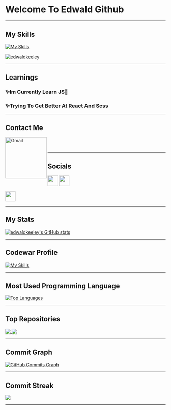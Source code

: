 

# Welcome To Edwald Github
                                                        
--------

## My Skills

<a name="ordered-list">[![My Skills](https://skills.thijs.gg/icons?i=js,css,html,react,scss,nodejs)](https://skills.thijs.gg) </a>


<p align="left"> <a href="http://www.github.com/edwaldkeeley"><img src="https://github-profile-trophy.vercel.app/?username=edwaldkeeley&theme=radical" alt="edwaldkeeley" /></a> </p>

--------
## Learnings

### ✨Im Currently Learn JS🎉
### ✨Trying To Get Better At React And Scss

--------

## Contact Me

<a href="mailto:edwaldpk@gmail.com">
  <img align="left" alt="Gmail" width="130" hight="100" src="https://github.com/Xx-Ashutosh-xX/Xx-Ashutosh-xX/blob/master/assets/icons/gmail.png" />
</a>

<br>
<br>

--------

## Socials


<p align="left"> <a href="https://discord.com/users/Edwald#3143" target="_blank" rel="noreferrer"><img src="https://raw.githubusercontent.com/danielcranney/readme-generator/main/public/icons/socials/discord.svg" width="32" height="32" /></a> <a href="https://www.github.com/edwaldkeeley" target="_blank" rel="noreferrer"><img src="https://raw.githubusercontent.com/danielcranney/readme-generator/main/public/icons/socials/github.svg" width="32" height="32" /></a><p align="left"> <a href="https://www.linkedin.com/in/edwald-pericles-keeley/" target="_blank" rel="noreferrer"><img src="https://raw.githubusercontent.com/danielcranney/readme-generator/main/public/icons/socials/linkedin.svg" width="32" height="32" /></a></p>


--------

## My Stats

<a href="http://www.github.com/edwaldkeeley"><img src="https://github-readme-stats.vercel.app/api?username=edwaldkeeley&show_icons=true&hide=&count_private=true&theme=radical&hide_border=false&show_icons=true&" alt="edwaldkeeley's GitHub stats" /></a>

--------

## Codewar Profile

<a href='https://www.codewars.com/users/edwaldkeeley'>![My Skills](https://www.codewars.com/users/edwaldkeeley/badges/large)</a>

--------

## Most Used Programming Language

<a href="https://github.com/edwaldkeeley" align="left"><img src="https://github-readme-stats.vercel.app/api/top-langs/?username=edwaldkeeley&langs_count=10&theme=radical&layout=compact&hide_border=false&locale=en&custom_title=Top%20%Languages" alt="Top Languages" /></a>

--------
## Top Repositories

<a href="https://github.com/edwaldkeeley/Samurai-game-FINISHED">
  <img align="center" src="https://github-readme-stats.vercel.app/api/pin/?username=edwaldkeeley&repo=Samurai-game-FINISHED&theme=radical" />
</a>

<a href="https://github.com/edwaldkeeley/bankist-app">
  <img align="center" src="https://github-readme-stats.vercel.app/api/pin/?username=edwaldkeeley&repo=bankist-app&theme=radical" />
</a>

  
---------
## Commit Graph
  
<a href="http://www.github.com/edwaldkeeley"><img src="https://activity-graph.herokuapp.com/graph?username=edwaldkeeley&bg_color=1c1917&color=ffffff&line=f97316&point=ffffff&area_color=1c1917&area=true&hide_border=true&custom_title=GitHub%20Commits%20Graph" alt="GitHub Commits Graph" /></a>
  
---------

## Commit Streak

<a href="http://www.github.com/edwaldkeeley"><img src="https://github-readme-streak-stats.herokuapp.com/?user=edwaldkeeley&stroke=64748b&theme=nightowl&currStreakNum=64748b&fire=b92e2e&ring=f97316&currStreakLabel=f97316&sideNums=64748b&sideLabels=64748b&dates=64748b&hide_border=false" /></a>
  
---------


 

